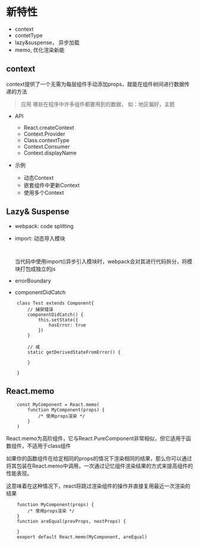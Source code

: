 # 新特性

- context
- contetType
- lazy&suspense， 异步加载
- memo, 优化渲染新能

## context

context提供了一个无需为每层组件手动添加props，就能在组件树间进行数据传递的方法

> 应用
> 哪些在程序中许多组件都要用到的数据， 如：地区偏好，主题

- API
    - React.createContext
    - Context.Provider
    - Class.contextType
    - Context.Consumer
    - Context.displayName

- 示例
    - 动态Context
    - 嵌套组件中更新Context
    - 使用多个Context

## Lazy& Suspense

- webpack: code splitting
- import:
  动态导入模块
  ```
    
  ```

  当代码中使用import()异步引入模块时，webpack会对其进行代码拆分，将模块打包成独立的js

- errorBoundary
- componentDidCatch

```
    class Test extends Component{
        // 捕获错误
        componentDidCatch() {
            this.setState({
                hasError: true
            })
        }

        // 或
        static getDerivedStateFromError() {

        }

    }
```

## React.memo

```
    const MyComponent = React.memo(
        function MyComponent(props) {
            /* 使用props渲染 */
        }
    )
```

React.memo为高阶组件，它与React.PureComponent非常相似，但它适用于函数组件，不适用于class组件

如果你的函数组件在给定相同的props的情况下渲染相同的结果，那么你可以通过将其包装在React.memo中调用，一次通过记忆组件渲染结果的方式来提高组件的性能表现。

这意味着在这种情况下，react将跳过渲染组件的操作并直接复用最近一次渲染的结果

```
    function MyComponent(props) {
        /* 使用props渲染 */
    }
    function areEqual(prevProps, nextProps) {

    }
    exoport default React.memo(MyComponent, areEqual)
```